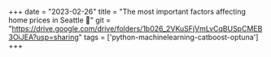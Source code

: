 +++ 
date = "2023-02-26" 
title = "The most important factors affecting home prices in Seattle 🏡" 
git = "https://drive.google.com/drive/folders/1b026_2VKuSFjVmLvCqBUSpCMEB3OiJEA?usp=sharing" 
tags = ['python-machinelearning-catboost-optuna'] 
+++